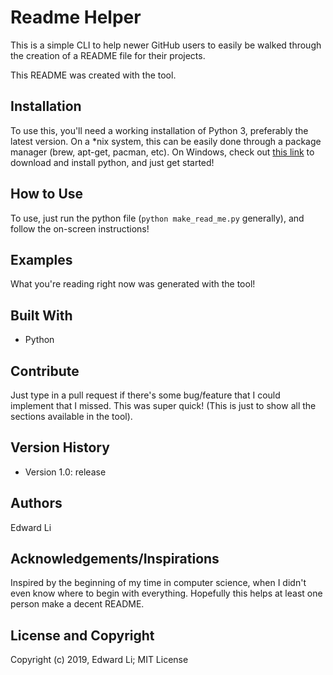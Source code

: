 # Readme Helper
This is a simple CLI to help newer GitHub users to easily be walked through 
the creation of a README file for their projects.

This README was created with the tool.

## Installation
To use this, you'll need a working installation of Python 3, preferably the
latest version. On a *nix system, this can be easily done through a package
manager (brew, apt-get, pacman, etc). On Windows, check out 
[this link](https://www.python.org/downloads/windows/) to download and install
python, and just get started!

## How to Use
To use, just run the python file (`python make_read_me.py` generally), and
follow the on-screen instructions!

## Examples
What you're reading right now was generated with the tool!

## Built With
  - Python

## Contribute
Just type in a pull request if there's some bug/feature that I could implement
that I missed. This was super quick! (This is just to show all the sections
available in the tool).

## Version History
  - Version 1.0: release

## Authors
Edward Li

## Acknowledgements/Inspirations
Inspired by the beginning of my time in computer science, when I didn't even
know where to begin with everything. Hopefully this helps at least one person
make a decent README. 

## License and Copyright
Copyright (c) 2019, Edward Li; MIT License

